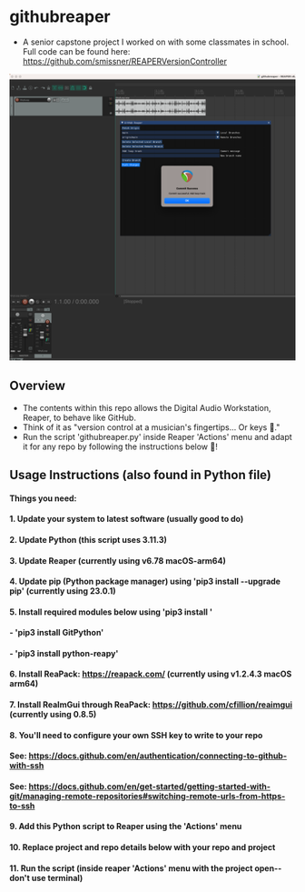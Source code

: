 # githubreaper
- A senior capstone project I worked on with some classmates in school. Full code can be found here:
https://github.com/smissner/REAPERVersionController

![Commit](/screenshots/commit.png)

## Overview
- The contents within this repo allows the Digital Audio Workstation, Reaper, to behave like GitHub.
- Think of it as "version control at a musician's fingertips... Or keys 🎹."
- Run the script 'githubreaper.py' inside Reaper 'Actions' menu and adapt it for any repo by following the instructions below 🙂!

## Usage Instructions (also found in Python file)
#### Things you need:
#### 1. Update your system to latest software (usually good to do)
#### 2. Update Python (this script uses 3.11.3)
#### 3. Update Reaper (currently using v6.78 macOS-arm64)
#### 4. Update pip (Python package manager) using 'pip3 install --upgrade pip' (currently using 23.0.1)
#### 5. Install required modules below using 'pip3 install <required module>'
#### - 'pip3 install GitPython'
#### - 'pip3 install python-reapy'
#### 6. Install ReaPack: https://reapack.com/ (currently using v1.2.4.3 macOS arm64)
#### 7. Install ReaImGui through ReaPack: https://github.com/cfillion/reaimgui (currently using 0.8.5)
#### 8. You'll need to configure your own SSH key to write to your repo
#### See: https://docs.github.com/en/authentication/connecting-to-github-with-ssh
#### See: https://docs.github.com/en/get-started/getting-started-with-git/managing-remote-repositories#switching-remote-urls-from-https-to-ssh
#### 9. Add this Python script to Reaper using the 'Actions' menu
#### 10. Replace project and repo details below with your repo and project
#### 11. Run the script (inside reaper 'Actions' menu with the project open--don't use terminal)
